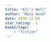 ```yaml
---
title: "All's Well"
author: "Mona Awad"
date: 2030-12-03
star_rating: -1
books/tags:
    - "fiction"
---
```

